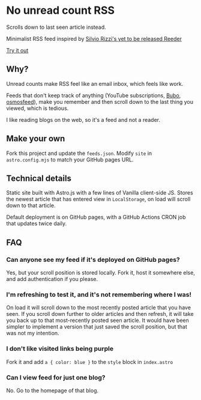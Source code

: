 # No unread count RSS

Scrolls down to last seen article instead.

Minimalist RSS feed inspired by [Silvio Rizzi's yet to be released Reeder](https://gloria.social/@rizzi/111856959119832404)

[Try it out](https://bookcasey.github.io/no-unread-count-rss/)

## Why?

Unread counts make RSS feel like an email inbox, which feels like work.

Feeds that don't keep track of anything (YouTube subscriptions, [Bubo](https://github.com/georgemandis/bubo-rss), [osmosfeed](https://github.com/osmoscraft/osmosfeed)), make you remember and then scroll down to the last thing you viewed, which is tedious.

I like reading blogs on the web, so it's a feed and not a reader.

## Make your own

Fork this project and update the `feeds.json`. Modify `site` in `astro.config.mjs` to match your GitHub pages URL.

## Technical details

Static site built with Astro.js with a few lines of Vanilla client-side JS. Stores the newest article that has entered view in `LocalStorage`, on load will scroll down to that article.

Default deployment is on GitHub pages, with a GitHub Actions CRON job that updates twice daily.

## FAQ

### Can anyone see my feed if it's deployed on GitHub pages?

Yes, but your scroll position is stored locally. Fork it, host it somewhere else, and add authentication if you please.

### I'm refreshing to test it, and it's not remembering where I was!

On load it will scroll down to the most recently posted article that you have seen. If you scroll down further to older articles and then refresh, it will take you back up to that most-recently posted seen article. It would have been simpler to implement a version that just saved the scroll position, but that was not my intention.

### I don't like visited links being purple

Fork it and add `a { color: blue }` to the `style` block in `index.astro`

### Can I view feed for just one blog?

No. Go to the homepage of that blog.

